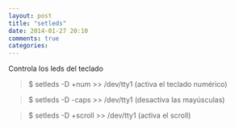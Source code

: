 ```yaml
---
layout: post
title: "setleds"
date: 2014-01-27 20:10
comments: true
categories: 
---
```

Controla los leds del teclado 

>$ setleds -D +num >> /dev/tty1  (activa el teclado numérico) 

>$ setleds -D -caps >> /dev/tty1 (desactiva las mayúsculas) 

>$ setleds -D +scroll >> /dev/tty1 (activa el scroll)

